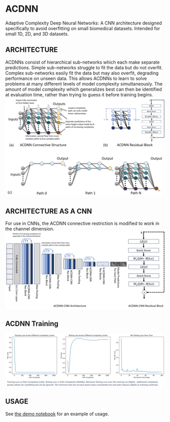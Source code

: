 # ACDNN
Adaptive Complexity Deep Neural Networks: A CNN architecture designed specifically to avoid overfitting on small biomedical datasets. Intended for small 1D, 2D, and 3D datasets.

## ARCHITECTURE
ACDNNs consist of hierarchical sub-networks which each make separate predictions. Simple sub-networks struggle to fit the data but do not overfit. Complex sub-networks easily fit the data but may also overfit, degrading performance on unseen data. This allows ACDNNs to learn to solve problems at many different levels of model complexity simultaneously. The amount of model complexity which generalizes best can then be identified at evaluation time, rather than trying to guess it before training begins.
![ACDNN Architecture](resources/figure1.png)

## ARCHITECTURE AS A CNN
For use in CNNs, the ACDNN connective restriction is modified to work in the channel dimension.
![ACDNN-CNN Architecture](resources/figure2.png)

## ACDNN Training
![ACDNN Training](resources/figure3.png)

## USAGE
See [the demo notebook](ACDNN-CNN-3D-demo.ipynb) for an example of usage.
